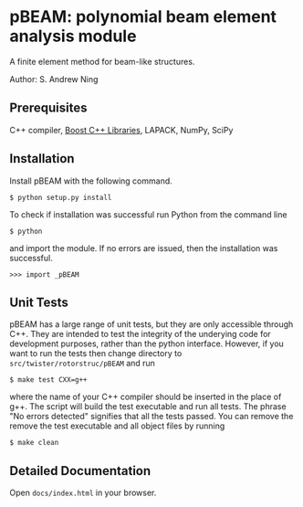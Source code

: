 # pBEAM: polynomial beam element analysis module

A finite element method for beam-like structures.

Author: S. Andrew Ning

## Prerequisites

C++ compiler, [Boost C++ Libraries](http://www.boost.org), LAPACK, NumPy, SciPy

## Installation

Install pBEAM with the following command.

    $ python setup.py install


To check if installation was successful run Python from the command line

    $ python

and import the module.  If no errors are issued, then the installation was successful.

    >>> import _pBEAM

## Unit Tests

pBEAM has a large range of unit tests, but they are only accessible through C++.  They are intended to test the integrity of the underying code for development purposes, rather than the python interface.  However, if you want to run the tests then change directory to `src/twister/rotorstruc/pBEAM` and run


    $ make test CXX=g++

where the name of your C++ compiler should be inserted in the place of g++.  The script will build the test executable and run all tests.  The phrase "No errors detected" signifies that all the tests passed.  You can remove the remove the test executable and all object files by running

    $ make clean


## Detailed Documentation

Open `docs/index.html` in your browser.
